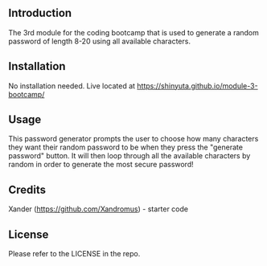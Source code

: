 ## Introduction
The 3rd module for the coding bootcamp that is used to generate a random password of length 8-20 using all available characters.

## Installation

No installation needed.
Live located at https://shinyuta.github.io/module-3-bootcamp/

## Usage

This password generator prompts the user to choose how many characters they want their random password to be when they press the "generate password" button. It will then loop through all the available characters by random in order to generate the most secure password!

## Credits

Xander (https://github.com/Xandromus) - starter code

## License

Please refer to the LICENSE in the repo.
